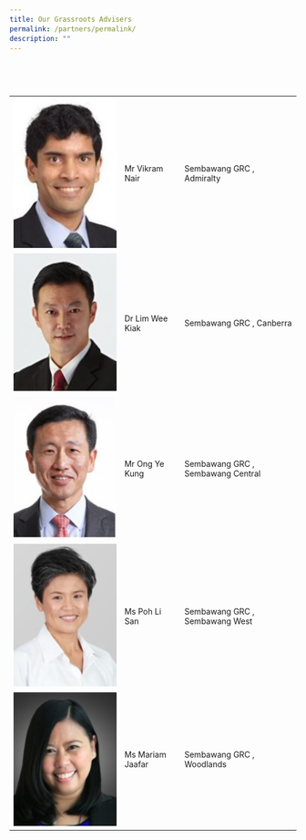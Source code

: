 ```yaml
---
title: Our Grassroots Advisers
permalink: /partners/permalink/
description: ""
---
```

<table> 
<tr> 
<td><img src="/images/Mr Vikram Nair.jpg" alt="How Koon Jauw" style="width:300px;"/></td> 
<td>Mr Vikram Nair </td>
<td>Sembawang GRC , Admiralty</td>
 </tr>
	<tr> 
<td><img src="/images/Dr Lim Wee Kiak.jpg" alt="Dr Lim Wee Kiak" style="width:300px;"/></td> 
<td>Dr Lim Wee Kiak</td>
<td>Sembawang GRC , Canberra</td>
 </tr>		
<tr> 
<td><img src="/images/Mr Ong Ye Kung.jpg" alt="Mr Ong Ye Kung" style="width:300px;"/></td> 
<td>Mr Ong Ye Kung</td>
<td>Sembawang GRC , Sembawang Central</td>
 </tr>			
<tr> 
<td><img src="/images/Ms Poh Li San.jpg" alt="Ms Poh Li San" style="width:300px;"/></td> 
<td>Ms Poh Li San</td>
<td>Sembawang GRC , Sembawang West</td>
	</tr>		
	<tr> 
<tr> 
<td><img src="/images/Ms Mariam Jaafar.jpg" alt="Ms Mariam Jaafar" style="width:300px;"/></td> 
<td>Ms Mariam Jaafar</td>
<td>Sembawang GRC , Woodlands</td>
	</tr>			
		
 </tr>
